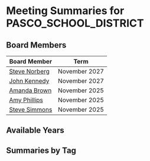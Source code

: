 # Meeting Summaries for PASCO_SCHOOL_DISTRICT

## Board Members

| Board Member       | Term           |
|--------------------|----------------|
| [Steve Norberg](board_member_65.md) | November 2027 |
| [John Kennedy](board_member_66.md) | November 2027 |
| [Amanda Brown](board_member_67.md) | November 2025 |
| [Amy Phillips](board_member_68.md) | November 2025 |
| [Steve Simmons](board_member_69.md) | November 2025 |

## Available Years

## Summaries by Tag
